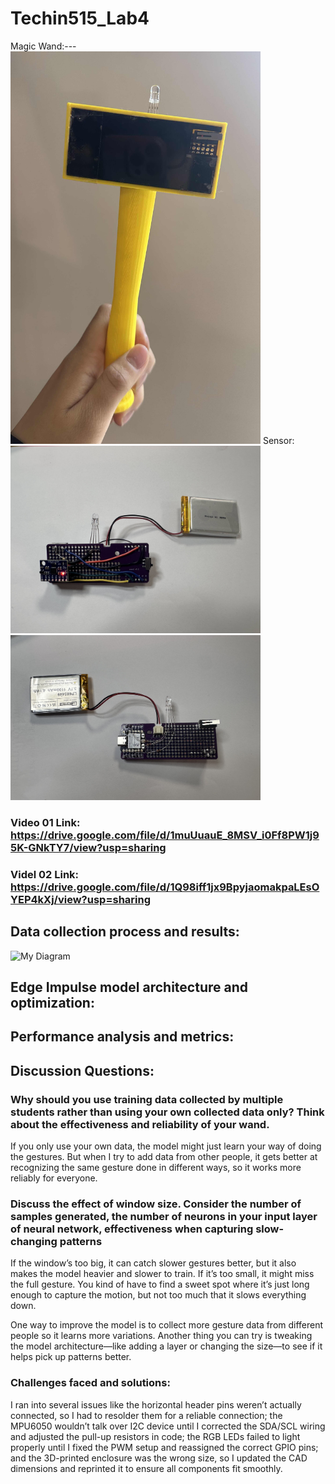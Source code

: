 # Techin515_Lab4
Magic Wand:---
<img src="Images/techin515_magicwand01.jpg" alt="Sample" width="400"/>
Sensor:
<img src="Images/sensor01.jpg" alt="Sample" width="400"/>
<img src="Images/sensor02.jpg" alt="Sample" width="400"/>

### Video 01 Link: https://drive.google.com/file/d/1muUuauE_8MSV_i0Ff8PW1j95K-GNkTY7/view?usp=sharing 
### Videl 02 Link: https://drive.google.com/file/d/1Q98iff1jx9BpyjaomakpaLEsOYEP4kXj/view?usp=sharing 

## Data collection process and results:

![My Diagram](Images/my-diagram.png)


## Edge Impulse model architecture and optimization:

## Performance analysis and metrics:



## Discussion Questions:
### Why should you use training data collected by multiple students rather than using your own collected data only? Think about the effectiveness and reliability of your wand.

If you only use your own data, the model might just learn your way of doing the gestures. But when I try to add data from other people, it gets better at recognizing the same gesture done in different ways, so it works more reliably for everyone.

### Discuss the effect of window size. Consider the number of samples generated, the number of neurons in your input layer of neural network, effectiveness when capturing slow-changing patterns

If the window’s too big, it can catch slower gestures better, but it also makes the model heavier and slower to train. If it’s too small, it might miss the full gesture. You kind of have to find a sweet spot where it’s just long enough to capture the motion, but not too much that it slows everything down.

One way to improve the model is to collect more gesture data from different people so it learns more variations. Another thing you can try is tweaking the model architecture—like adding a layer or changing the size—to see if it helps pick up patterns better.


### Challenges faced and solutions:
I ran into several issues like the horizontal header pins weren’t actually connected, so I had to resolder them for a reliable connection; the MPU6050 wouldn’t talk over I2C device until I corrected the SDA/SCL wiring and adjusted the pull-up resistors in code; the RGB LEDs failed to light properly until I fixed the PWM setup and reassigned the correct GPIO pins; and the 3D-printed enclosure was the wrong size, so I updated the CAD dimensions and reprinted it to ensure all components fit smoothly.

